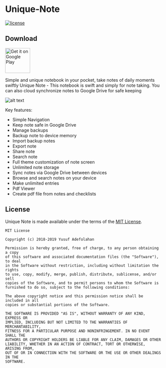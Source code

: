# Unique-Note

[//]: # (Shields)

[![license](https://img.shields.io/badge/license-MIT-blue.svg)](https://github.com/sanxy/Unique-Note/blob/master/LICENSE) 

## Download
<a href="https://play.google.com/store/apps/details?id=com.sanxynet.uniquenote">
    <img alt="Get it on Google Play"
        height="80"
        src="https://play.google.com/intl/en_us/badges/images/generic/en_badge_web_generic.png" />
</a>



Simple and unique notebook in your pocket, take notes of daily moments swiftly
Unique Note - This notebook is swift and simply for note taking. 
 You can also cloud synchronize notes to Google Drive for safe keeping
 
 ![alt text](https://user-images.githubusercontent.com/15203737/42864667-2367570e-8a5f-11e8-91cd-4cf04edc471f.png "Unique Note")

Key features:
* Simple Navigation
* Keep note safe in Google Drive
* Manage backups
* Backup note to device memory
* Import backup notes
* Export note
* Share note
* Search note
* Full theme customization of note screen
* Unlimited note storage
* Sync notes via Google Drive between devices 
* Browse and search notes on your device
* Make unlimited entries
* Pdf Viewer
* Create pdf file from notes and checklists


## License

Unique Note is made available under the terms of the [MIT License](https://opensource.org/licenses/MIT).
```
MIT License

Copyright (c) 2018-2019 Yusuf Adefolahan

Permission is hereby granted, free of charge, to any person obtaining a copy
of this software and associated documentation files (the "Software"), to deal
in the Software without restriction, including without limitation the rights
to use, copy, modify, merge, publish, distribute, sublicense, and/or sell
copies of the Software, and to permit persons to whom the Software is
furnished to do so, subject to the following conditions:

The above copyright notice and this permission notice shall be included in all
copies or substantial portions of the Software.

THE SOFTWARE IS PROVIDED "AS IS", WITHOUT WARRANTY OF ANY KIND, EXPRESS OR
IMPLIED, INCLUDING BUT NOT LIMITED TO THE WARRANTIES OF MERCHANTABILITY,
FITNESS FOR A PARTICULAR PURPOSE AND NONINFRINGEMENT. IN NO EVENT SHALL THE
AUTHORS OR COPYRIGHT HOLDERS BE LIABLE FOR ANY CLAIM, DAMAGES OR OTHER
LIABILITY, WHETHER IN AN ACTION OF CONTRACT, TORT OR OTHERWISE, ARISING FROM,
OUT OF OR IN CONNECTION WITH THE SOFTWARE OR THE USE OR OTHER DEALINGS IN THE
SOFTWARE.
```
